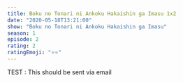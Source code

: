 ```yaml
---
title: Boku no Tonari ni Ankoku Hakaishin ga Imasu 1x2
date: "2020-05-18T13:21:00"
show: "Boku no Tonari ni Ankoku Hakaishin ga Imasu"
season: 1
episode: 2
rating: 2
ratingEmoji: "⭐️⭐️"
---
```


TEST : This should be sent via email